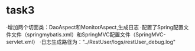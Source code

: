 # task3

  ·增加两个切面类：DaoAspect和MonitorAspect,生成日志
  ·配置了Spring配置文件文件（springmybatis.xml）和SpringMVC配置文件（SpringMVC-servlet.xml）
  ·日志生成路径为："../RestUser/logs/restUser_debug.log"
